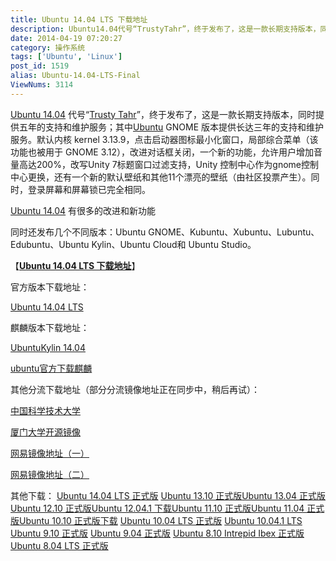 ```yaml
---
title: Ubuntu 14.04 LTS 下载地址
description: Ubuntu14.04代号“TrustyTahr”，终于发布了，这是一款长期支持版本，同时提供五年的支持和维护服务；其中UbuntuGNOME版本提供长达三年的支持和维护服务。默认内核kernel3.13.9，点击启动器图标最小化窗口，局部综合菜单（该功能也被用于GNOME3.12），改进对话框关闭，一个新的功能，允许用户增加音量高达200%，改写Unit
date: 2014-04-19 07:20:27
category: 操作系统
tags: ['Ubuntu', 'Linux']
post_id: 1519
alias: Ubuntu-14.04-LTS-Final
ViewNums: 3114
---
```


[Ubuntu 14.04](/blog/ubuntu-1404-lts-final) 代号“[Trusty Tahr](/blog/ubuntu-1404-lts-final)”，终于发布了，这是一款长期支持版本，同时提供五年的支持和维护服务；其中[Ubuntu](/tags/Ubuntu) GNOME 版本提供长达三年的支持和维护服务。默认内核 kernel 3.13.9，点击启动器图标最小化窗口，局部综合菜单（该功能也被用于 GNOME 3.12），改进对话框关闭，一个新的功能，允许用户增加音量高达200%，改写Unity 7标题窗口过滤支持，Unity 控制中心作为gnome控制中心更换，还有一个新的默认壁纸和其他11个漂亮的壁纸（由社区投票产生）。同时，登录屏幕和屏幕锁已完全相同。

[Ubuntu 14.04](/blog/ubuntu-1404-lts-final) 有很多的改进和新功能

同时还发布几个不同版本：Ubuntu GNOME、Kubuntu、Xubuntu、Lubuntu、Edubuntu、Ubuntu Kylin、Ubuntu Cloud和 Ubuntu Studio。

【[**Ubuntu 14.04 LTS 下载地址**](/blog/ubuntu-1404-lts-final)】

官方版本下载地址：

[Ubuntu 14.04 LTS](http://cdimage.ubuntu.com/releases/14.04/release/)

麒麟版本下载地址：

[UbuntuKylin 14.04](http://cdimage.ubuntu.com/ubuntukylin/releases/14.04/release/)

[ubuntu官方下载麒麟](http://www.ubuntu.com/download/ubuntu-kylin-zh-CN)

其他分流下载地址（部分分流镜像地址正在同步中，稍后再试）：

[中国科学技术大学](http://mirrors.ustc.edu.cn/ubuntu-releases/14.04/)

[厦门大学开源镜像](http://mirrors.xmu.edu.cn/ubuntu/releases/14.04/)

[网易镜像地址（一）](http://ubuntu.cn99.com/ubuntu-releases/14.04/)

[网易镜像地址（二）](http://mirrors.163.com/ubuntu-releases/14.04/)

其他下载：
[Ubuntu 14.04 LTS 正式版](/blog/ubuntu-1404-lts-final) [Ubuntu 13.10 正式版](/blog/ubuntu-1310-final)[Ubuntu 13.04 正式版](/blog/ubuntu-1304-final)[Ubuntu 12.10 正式版](/blog/ubuntu-1210-final)[Ubuntu 12.04.1 下载](/blog/ubuntu-12041)[Ubuntu 11.10 正式版](/blog/ubuntu-1110-final)[Ubuntu 11.04 正式版](/blog/ubuntu-1104-final)[Ubuntu 10.10 正式版下载](/blog/ubuntu-1010-maverick-meerkat "ubuntu 1010 正式版下载")
[Ubuntu 10.04 LTS 正式版](/blog/ubuntu-1004-lts-final)
[Ubuntu 10.04.1 LTS](/blog/ubuntu-10041-lts "ubuntu 10041 lts 下载")
[Ubuntu 9.10 正式版](/blog/ubuntu-910-final)
[Ubuntu 9.04 正式版](/blog/ubuntu-904-final)
[Ubuntu 8.10 Intrepid Ibex 正式版](/blog/ubuntu-810-intrepid-ibex)
[Ubuntu 8.04 LTS 正式版](/blog/ubuntu-804-lts-download-xiazai)

